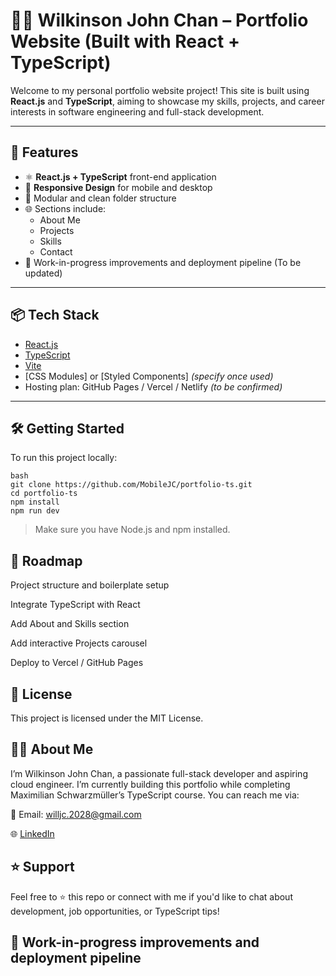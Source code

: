 # 👨‍💻 Wilkinson John Chan – Portfolio Website (Built with React + TypeScript)

Welcome to my personal portfolio website project! This site is built using **React.js** and **TypeScript**, aiming to showcase my skills, projects, and career interests in software engineering and full-stack development.

---

## 🚀 Features

- ⚛️ **React.js + TypeScript** front-end application
- 📱 **Responsive Design** for mobile and desktop
- 🧩 Modular and clean folder structure
- 🌐 Sections include:
  - About Me
  - Projects
  - Skills
  - Contact
- 🧪 Work-in-progress improvements and deployment pipeline (To be updated)

---

## 📦 Tech Stack

- [React.js](https://reactjs.org/)
- [TypeScript](https://www.typescriptlang.org/)
- [Vite](https://vitejs.dev/)
- [CSS Modules] or [Styled Components] *(specify once used)*
- Hosting plan: GitHub Pages / Vercel / Netlify *(to be confirmed)*

---

## 🛠 Getting Started

To run this project locally:

```
bash
git clone https://github.com/MobileJC/portfolio-ts.git
cd portfolio-ts
npm install
npm run dev
```

>Make sure you have Node.js and npm installed.

## 🎯 **Roadmap**
 Project structure and boilerplate setup

 Integrate TypeScript with React

 Add About and Skills section

 Add interactive Projects carousel

 Deploy to Vercel / GitHub Pages

## 📌 **License**
This project is licensed under the MIT License.

## 🙋‍♂️ **About Me**
I’m Wilkinson John Chan, a passionate full-stack developer and aspiring cloud engineer. I’m currently building this portfolio while completing Maximilian Schwarzmüller’s TypeScript course.
You can reach me via:

📧 Email: willjc.2028@gmail.com

🌐 [LinkedIn](https://www.linkedin.com/in/wilkinson-john-chan-406772270/)

## ⭐️ **Support**
Feel free to ⭐️ this repo or connect with me if you'd like to chat about development, job opportunities, or TypeScript tips!

## 🧪 Work-in-progress improvements and deployment pipeline
